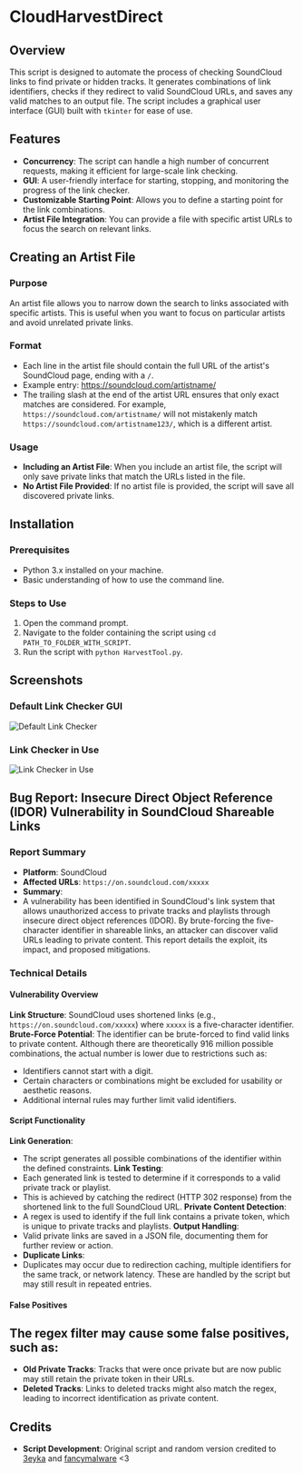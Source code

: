 # CloudHarvestDirect

## Overview

This script is designed to automate the process of checking SoundCloud links to find private or hidden tracks. It generates combinations of link identifiers, checks if they redirect to valid SoundCloud URLs, and saves any valid matches to an output file. The script includes a graphical user interface (GUI) built with `tkinter` for ease of use.

## Features

- **Concurrency**: The script can handle a high number of concurrent requests, making it efficient for large-scale link checking.
- **GUI**: A user-friendly interface for starting, stopping, and monitoring the progress of the link checker.
- **Customizable Starting Point**: Allows you to define a starting point for the link combinations.
- **Artist File Integration**: You can provide a file with specific artist URLs to focus the search on relevant links.



## Creating an Artist File

### Purpose

An artist file allows you to narrow down the search to links associated with specific artists. This is useful when you want to focus on particular artists and avoid unrelated private links.

### Format

- Each line in the artist file should contain the full URL of the artist's SoundCloud page, ending with a `/`.
- Example entry: https://soundcloud.com/artistname/
- The trailing slash at the end of the artist URL ensures that only exact matches are considered. For example, `https://soundcloud.com/artistname/` will not mistakenly match `https://soundcloud.com/artistname123/`, which is a different artist.


### Usage

- **Including an Artist File**: When you include an artist file, the script will only save private links that match the URLs listed in the file.
- **No Artist File Provided**: If no artist file is provided, the script will save all discovered private links.


## Installation

### Prerequisites

- Python 3.x installed on your machine.
- Basic understanding of how to use the command line.

### Steps to Use

1. Open the command prompt.
2. Navigate to the folder containing the script using `cd PATH_TO_FOLDER_WITH_SCRIPT`.
3. Run the script with `python HarvestTool.py`.



## Screenshots

### Default Link Checker GUI

![Default Link Checker](https://imgur.com/aJYsfGk.png)

### Link Checker in Use

![Link Checker in Use](https://imgur.com/lKjxNGi.png)


## Bug Report: Insecure Direct Object Reference (IDOR) Vulnerability in SoundCloud Shareable Links

### Report Summary

- **Platform**: SoundCloud
- **Affected URLs**: `https://on.soundcloud.com/xxxxx`
- **Summary**: 
- A vulnerability has been identified in SoundCloud's link system that allows unauthorized access to private tracks and playlists through insecure direct object references (IDOR). By brute-forcing the five-character identifier in shareable links, an attacker can discover valid URLs leading to private content. This report details the exploit, its impact, and proposed mitigations.

### Technical Details

#### Vulnerability Overview

 **Link Structure**: SoundCloud uses shortened links (e.g., `https://on.soundcloud.com/xxxxx`) where `xxxxx` is a five-character identifier.
 **Brute-Force Potential**: The identifier can be brute-forced to find valid links to private content. Although there are theoretically 916 million possible combinations, the actual number is lower due to restrictions such as:
- Identifiers cannot start with a digit.
- Certain characters or combinations might be excluded for usability or aesthetic reasons.
- Additional internal rules may further limit valid identifiers.

#### Script Functionality

 **Link Generation**: 
- The script generates all possible combinations of the identifier within the defined constraints.
 **Link Testing**:
- Each generated link is tested to determine if it corresponds to a valid private track or playlist.
- This is achieved by catching the redirect (HTTP 302 response) from the shortened link to the full SoundCloud URL.
 **Private Content Detection**:
- A regex is used to identify if the full link contains a private token, which is unique to private tracks and playlists.
 **Output Handling**:
- Valid private links are saved in a JSON file, documenting them for further review or action.
- **Duplicate Links**:
- Duplicates may occur due to redirection caching, multiple identifiers for the same track, or network latency. These are handled by the script but may still result in repeated entries.

#### False Positives

## The regex filter may cause some false positives, such as:
- **Old Private Tracks**: Tracks that were once private but are now public may still retain the private token in their URLs.
- **Deleted Tracks**: Links to deleted tracks might also match the regex, leading to incorrect identification as private content.






## Credits

- **Script Development**: Original script and random version credited to [3eyka](https://github.com/3eyka/sound-cloudripper) and [fancymalware](https://github.com/fancymalware/soundcloud-ripper) <3
